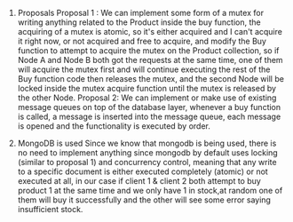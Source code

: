 1) Proposals
Proposal 1 : We can implement some form of a mutex for writing anything related to the Product inside the buy function, the acquiring of a mutex is atomic, so it's either acquired and I can't acquire it right now, or not acquired and free to acquire, and modify the Buy function to attempt to acquire the mutex on the Product collection, so if Node A and Node B both got the requests at the same time, one of them will acquire the mutex first and will continue executing the rest of the Buy function code then releases the mutex, and the second Node will be locked inside the mutex acquire function until the mutex is released by the other Node.
Proposal 2: We can implement or make use of existing message queues on top of the database layer, whenever a buy function is called, a message is inserted into the message queue, each message is opened and the functionality is executed by order.

2) MongoDB is used
Since we know that mongodb is being used, there is no need to implement anything since mongodb by default uses locking (similar to proposal 1) and concurrency control, meaning that any write to a specific document is either executed completely (atomic) or not executed at all, in our case if client 1 & client 2 both attempt to buy product 1 at the same time and we only have 1 in stock,at random one of them will buy it successfully and the other will see some error saying insufficient stock.